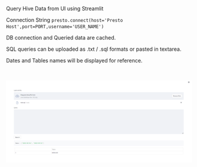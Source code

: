 Query Hive Data from UI using Streamlit

Connection String
`presto.connect(host='Presto Host',port=PORT,username='USER_NAME')`
&nbsp;
&nbsp;

DB connection and Queried data are cached.

SQL queries can be uploaded as .txt / .sql formats or pasted in textarea.


Dates and Tables names will be displayed for reference.

&nbsp;

![Screenshot](screenshot.png "Screenshot")





